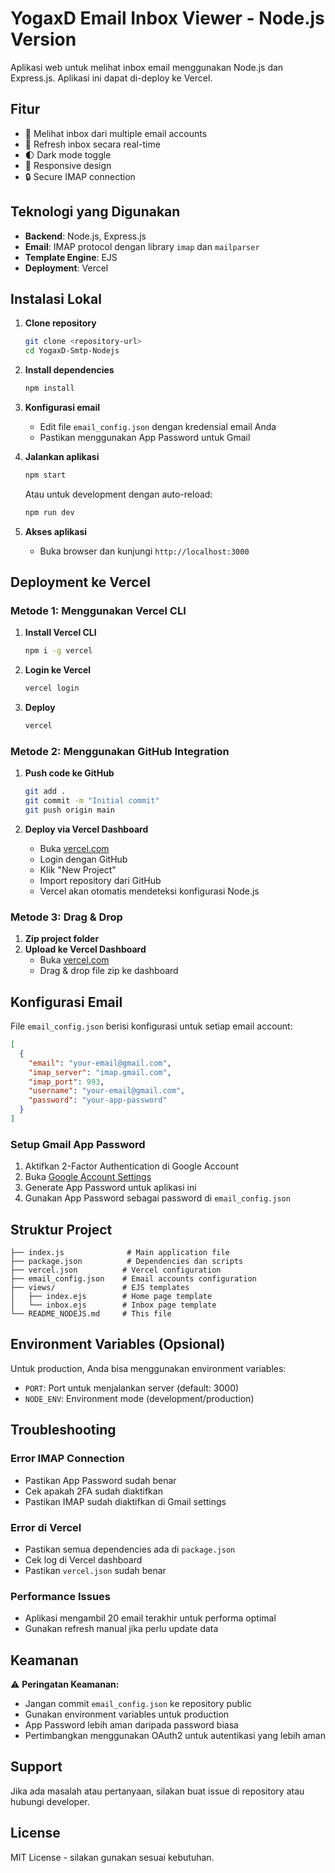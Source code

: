 # YogaxD Email Inbox Viewer - Node.js Version

Aplikasi web untuk melihat inbox email menggunakan Node.js dan Express.js. Aplikasi ini dapat di-deploy ke Vercel.

## Fitur

- 📧 Melihat inbox dari multiple email accounts
- 🔄 Refresh inbox secara real-time
- 🌓 Dark mode toggle
- 📱 Responsive design
- 🔒 Secure IMAP connection

## Teknologi yang Digunakan

- **Backend**: Node.js, Express.js
- **Email**: IMAP protocol dengan library `imap` dan `mailparser`
- **Template Engine**: EJS
- **Deployment**: Vercel

## Instalasi Lokal

1. **Clone repository**
   ```bash
   git clone <repository-url>
   cd YogaxD-Smtp-Nodejs
   ```

2. **Install dependencies**
   ```bash
   npm install
   ```

3. **Konfigurasi email**
   - Edit file `email_config.json` dengan kredensial email Anda
   - Pastikan menggunakan App Password untuk Gmail

4. **Jalankan aplikasi**
   ```bash
   npm start
   ```
   
   Atau untuk development dengan auto-reload:
   ```bash
   npm run dev
   ```

5. **Akses aplikasi**
   - Buka browser dan kunjungi `http://localhost:3000`

## Deployment ke Vercel

### Metode 1: Menggunakan Vercel CLI

1. **Install Vercel CLI**
   ```bash
   npm i -g vercel
   ```

2. **Login ke Vercel**
   ```bash
   vercel login
   ```

3. **Deploy**
   ```bash
   vercel
   ```

### Metode 2: Menggunakan GitHub Integration

1. **Push code ke GitHub**
   ```bash
   git add .
   git commit -m "Initial commit"
   git push origin main
   ```

2. **Deploy via Vercel Dashboard**
   - Buka [vercel.com](https://vercel.com)
   - Login dengan GitHub
   - Klik "New Project"
   - Import repository dari GitHub
   - Vercel akan otomatis mendeteksi konfigurasi Node.js

### Metode 3: Drag & Drop

1. **Zip project folder**
2. **Upload ke Vercel Dashboard**
   - Buka [vercel.com](https://vercel.com)
   - Drag & drop file zip ke dashboard

## Konfigurasi Email

File `email_config.json` berisi konfigurasi untuk setiap email account:

```json
[
  {
    "email": "your-email@gmail.com",
    "imap_server": "imap.gmail.com",
    "imap_port": 993,
    "username": "your-email@gmail.com",
    "password": "your-app-password"
  }
]
```

### Setup Gmail App Password

1. Aktifkan 2-Factor Authentication di Google Account
2. Buka [Google Account Settings](https://myaccount.google.com/apppasswords)
3. Generate App Password untuk aplikasi ini
4. Gunakan App Password sebagai password di `email_config.json`

## Struktur Project

```
├── index.js              # Main application file
├── package.json          # Dependencies dan scripts
├── vercel.json          # Vercel configuration
├── email_config.json    # Email accounts configuration
├── views/               # EJS templates
│   ├── index.ejs        # Home page template
│   └── inbox.ejs        # Inbox page template
└── README_NODEJS.md     # This file
```

## Environment Variables (Opsional)

Untuk production, Anda bisa menggunakan environment variables:

- `PORT`: Port untuk menjalankan server (default: 3000)
- `NODE_ENV`: Environment mode (development/production)

## Troubleshooting

### Error IMAP Connection
- Pastikan App Password sudah benar
- Cek apakah 2FA sudah diaktifkan
- Pastikan IMAP sudah diaktifkan di Gmail settings

### Error di Vercel
- Pastikan semua dependencies ada di `package.json`
- Cek log di Vercel dashboard
- Pastikan `vercel.json` sudah benar

### Performance Issues
- Aplikasi mengambil 20 email terakhir untuk performa optimal
- Gunakan refresh manual jika perlu update data

## Keamanan

⚠️ **Peringatan Keamanan:**
- Jangan commit `email_config.json` ke repository public
- Gunakan environment variables untuk production
- App Password lebih aman daripada password biasa
- Pertimbangkan menggunakan OAuth2 untuk autentikasi yang lebih aman

## Support

Jika ada masalah atau pertanyaan, silakan buat issue di repository atau hubungi developer.

## License

MIT License - silakan gunakan sesuai kebutuhan. 